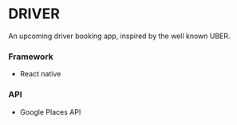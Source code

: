 
# DRIVER

An upcoming driver booking app, inspired by the well known UBER.


### Framework 

- React native

### API

- Google Places API

